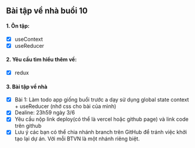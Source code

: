 ## Bài tập về nhà buổi 10

#### 1. Ôn tập:

- [x] useContext
- [x] useReducer

#### 2. Yêu cầu tìm hiểu thêm về:

- [x] redux

#### 3. Bài tập về nhà

- [x] Bài 1: Làm todo app giống buổi trước a dạy sử dụng global state context + useReducer (nhớ css cho bài của mình)
- [x] Dealine: 23h59 ngày 3/6
- [x] Yêu cầu nộp link deploy(có thể là vercel hoặc github page) và link code trên github
- [x] Lưu ý các bạn có thể chia nhánh branch trên GitHub để tránh việc khởi tạo lại dự án. Với mỗi BTVN là một nhánh riêng biệt.
